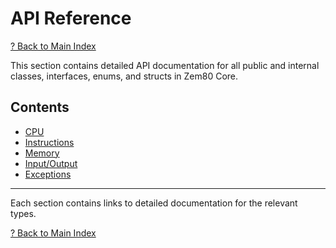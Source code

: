 # API Reference

[? Back to Main Index](../README.md)

This section contains detailed API documentation for all public and internal classes, interfaces, enums, and structs in Zem80 Core.

## Contents

- [CPU](cpu/README.md)
- [Instructions](instructions/README.md)
- [Memory](memory/README.md)
- [Input/Output](io/README.md)
- [Exceptions](exceptions/README.md)

---

Each section contains links to detailed documentation for the relevant types.

[? Back to Main Index](../README.md)
